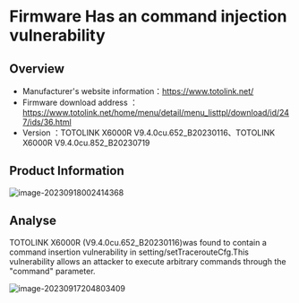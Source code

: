 # Firmware Has an command injection vulnerability

## Overview

- Manufacturer's website information：https://www.totolink.net/
- Firmware download address ：https://www.totolink.net/home/menu/detail/menu_listtpl/download/id/247/ids/36.html
- Version ：TOTOLINK X6000R V9.4.0cu.652_B20230116、TOTOLINK X6000R V9.4.0cu.852_B20230719

## Product Information

![image-20230918002414368](https://tharsis.oss-cn-beijing.aliyuncs.com/image-20230918002414368.png)

## Analyse

TOTOLINK X6000R (V9.4.0cu.652_B20230116)was found to contain a command  insertion vulnerability in setting/setTracerouteCfg.This vulnerability  allows an attacker to execute arbitrary commands through the "command"  parameter.

![image-20230917204803409](https://tharsis.oss-cn-beijing.aliyuncs.com/image-20230917204803409.png)